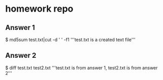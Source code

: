 # homework repo
## Answer 1
$ md5sum test.txt|cut -d ' ' -f1
'''test.txt is a created text file'''

## Answer 2
$ diff test.txt test2.txt
'''test.txt is from answer 1, test2.txt is from answer 2'''

